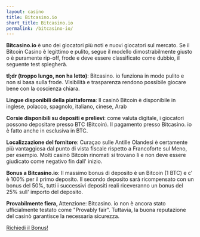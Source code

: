 ```yaml
---
layout: casino
title: Bitcasino.io
short_title: Bitcasino.io
permalink: /bitcasino-io/
---
```


<strong>Bitcasino.io</strong> è uno dei giocatori più noti e nuovi giocatori sul mercato. Se il Bitcoin Casino è legittimo e pulito, segue il modello dimostrabilmente giusto o è puramente rip-off, frode e deve essere classificato come dubbio, il seguente test spiegherà.


<strong>tl;dr (troppo lungo, non ha letto)</strong>: Bitcasino. io funziona in modo pulito e non si basa sulla frode. Visibilità e trasparenza rendono possibile giocare bene con la coscienza chiara.


<strong>Lingue disponibili della piattaforma</strong>: Il casinò Bitcoin è disponibile in inglese, polacco, spagnolo, italiano, cinese, Arab


<strong>Corsie disponibili su depositi e prelievi</strong>: come valuta digitale, i giocatori possono depositare presso BTC (Bitcoin). Il pagamento presso Bitcasino. io è fatto anche in esclusiva in BTC.


<strong>Localizzazione del fornitore</strong>: Curaçao sulle Antille Olandesi è certamente più vantaggiosa dal punto di vista fiscale rispetto a Francoforte sul Meno, per esempio. Molti casinò Bitcoin rinomati si trovano lì e non deve essere giudicato come negativo fin dall' inizio.


<strong>Bonus a Bitcasino.io</strong>: Il massimo bonus di deposito è un Bitcoin (1 BTC) e c' è 100% per il primo deposito. Il secondo deposito sarà ricompensato con un bonus del 50%, tutti i successivi depositi reali riceveranno un bonus del 25% sull' importo del deposito.


<strong>Provabilmente fiera, </strong> Attenzione: Bitcasino. io non è ancora stato ufficialmente testato come "Provably fair". Tuttavia, la buona reputazione del casinò garantisce la necessaria sicurezza.

<a class="btn btn-primary" href="https://www.btccasino.it/ottenere-bonus/bitcasino-io" rel="nofollow" target="_blank">Richiedi il Bonus!</a>

